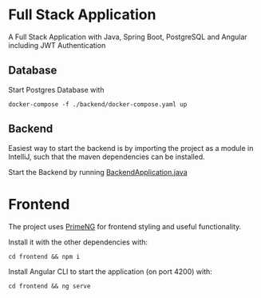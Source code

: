 # Full Stack Application

A Full Stack Application with Java, Spring Boot, PostgreSQL and Angular including JWT Authentication


## Database

Start Postgres Database with

```shell
docker-compose -f ./backend/docker-compose.yaml up
```

## Backend

Easiest way to start the backend is by importing the project as a module in IntelliJ, 
such that the maven dependencies can be installed.

Start the Backend by running [BackendApplication.java](backend/src/main/java/com/fachter/backend/BackendApplication.java)

# Frontend

The project uses [PrimeNG](https://primeng.org/) for frontend styling and useful functionality. 

Install it with the other dependencies with: 

```shell
cd frontend && npm i
```

Install Angular CLI to start the application (on port 4200) with:

```shell
cd frontend && ng serve
```